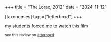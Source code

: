 +++
title = "The Lorax, 2012"
date = "2024-11-12"

[taxonomies]
tags=["letterboxd"]
+++

my students forced me to watch this film

<small>see this review on <a href="https://letterboxd.com/nonmodernist/film/the-lorax-2012/">letterboxd</a>.